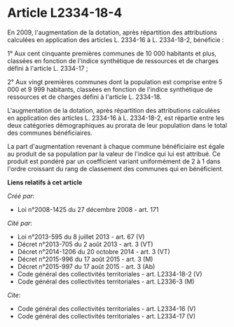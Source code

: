 # Article L2334-18-4

En 2009, l'augmentation de la dotation, après répartition des attributions calculées en application des articles L. 2334-16 à
L. 2334-18-2, bénéficie : 

1° Aux cent cinquante premières communes de 10 000 habitants et plus, classées en fonction de l'indice synthétique de
ressources et de charges défini à l'article L. 2334-17 ; 

2° Aux vingt premières communes dont la population est comprise entre 5 000 et 9 999 habitants, classées en fonction de
l'indice synthétique de ressources et de charges défini à l'article L. 2334-18.

L'augmentation de la dotation, après répartition des attributions calculées en application des articles L. 2334-16 à L.
2334-18-2, est répartie entre les deux catégories démographiques au prorata de leur population dans le total des communes
bénéficiaires. 

La part d'augmentation revenant à chaque commune bénéficiaire est égale au produit de sa population par la valeur de l'indice
qui lui est attribué. Ce produit est pondéré par un coefficient variant uniformément de 2 à 1 dans l'ordre croissant du rang
de classement des communes qui en bénéficient.

**Liens relatifs à cet article**

_Créé par_:

  - Loi n°2008-1425 du 27 décembre 2008 - art. 171

_Cité par_:

  - Loi n°2013-595 du 8 juillet 2013 - art. 67 (V)
  - Décret n°2013-705 du 2 août 2013 - art. 3 (VT)
  - Décret n°2014-1206 du 20 octobre 2014 - art. 3 (VT)
  - Décret n°2015-996 du 17 août 2015 - art. 3 (M)
  - Décret n°2015-997 du 17 août 2015 - art. 3 (Ab)
  - Code général des collectivités territoriales - art. L2334-18-2 (V)
  - Code général des collectivités territoriales - art. L2336-3 (M)

_Cite_:

  - Code général des collectivités territoriales - art. L2334-16 (V)
  - Code général des collectivités territoriales - art. L2334-17 (V)
